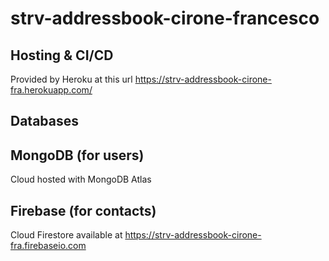 # strv-addressbook-cirone-francesco

## Hosting & CI/CD
Provided by Heroku at this url https://strv-addressbook-cirone-fra.herokuapp.com/

## Databases
## MongoDB (for users)
Cloud hosted with MongoDB Atlas

## Firebase (for contacts)
Cloud Firestore available at https://strv-addressbook-cirone-fra.firebaseio.com

